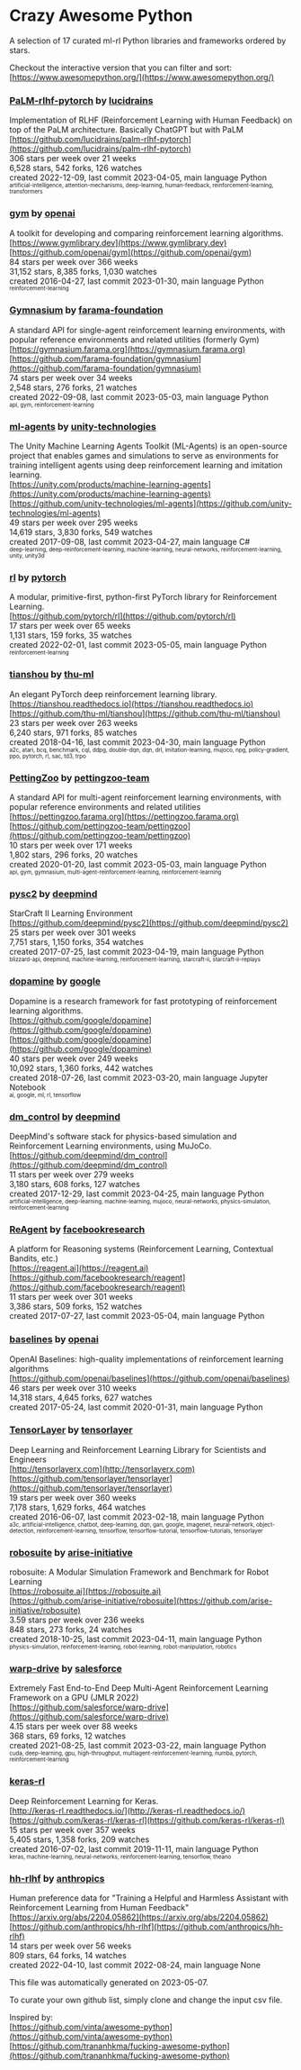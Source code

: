 # Crazy Awesome Python
A selection of 17 curated ml-rl Python libraries and frameworks ordered by stars.  

Checkout the interactive version that you can filter and sort: 
[https://www.awesomepython.org/](https://www.awesomepython.org/)  


### [PaLM-rlhf-pytorch](https://github.com/lucidrains/palm-rlhf-pytorch) by [lucidrains](https://github.com/lucidrains)  
Implementation of RLHF (Reinforcement Learning with Human Feedback) on top of the PaLM architecture. Basically ChatGPT but with PaLM  
[https://github.com/lucidrains/palm-rlhf-pytorch](https://github.com/lucidrains/palm-rlhf-pytorch)  
306 stars per week over 21 weeks  
6,528 stars, 542 forks, 126 watches  
created 2022-12-09, last commit 2023-04-05, main language Python  
<sub><sup>artificial-intelligence, attention-mechanisms, deep-learning, human-feedback, reinforcement-learning, transformers</sup></sub>


### [gym](https://github.com/openai/gym) by [openai](https://github.com/openai)  
A toolkit for developing and comparing reinforcement learning algorithms.  
[https://www.gymlibrary.dev](https://www.gymlibrary.dev)  
[https://github.com/openai/gym](https://github.com/openai/gym)  
84 stars per week over 366 weeks  
31,152 stars, 8,385 forks, 1,030 watches  
created 2016-04-27, last commit 2023-01-30, main language Python  
<sub><sup>reinforcement-learning</sup></sub>


### [Gymnasium](https://github.com/farama-foundation/gymnasium) by [farama-foundation](https://github.com/farama-foundation)  
A standard API for single-agent reinforcement learning environments, with popular reference environments and related utilities (formerly Gym)  
[https://gymnasium.farama.org](https://gymnasium.farama.org)  
[https://github.com/farama-foundation/gymnasium](https://github.com/farama-foundation/gymnasium)  
74 stars per week over 34 weeks  
2,548 stars, 276 forks, 21 watches  
created 2022-09-08, last commit 2023-05-03, main language Python  
<sub><sup>api, gym, reinforcement-learning</sup></sub>


### [ml-agents](https://github.com/unity-technologies/ml-agents) by [unity-technologies](https://github.com/unity-technologies)  
The Unity Machine Learning Agents Toolkit (ML-Agents) is an open-source project that enables games and simulations to serve as environments for training intelligent agents using deep reinforcement learning and imitation learning.  
[https://unity.com/products/machine-learning-agents](https://unity.com/products/machine-learning-agents)  
[https://github.com/unity-technologies/ml-agents](https://github.com/unity-technologies/ml-agents)  
49 stars per week over 295 weeks  
14,619 stars, 3,830 forks, 549 watches  
created 2017-09-08, last commit 2023-04-27, main language C#  
<sub><sup>deep-learning, deep-reinforcement-learning, machine-learning, neural-networks, reinforcement-learning, unity, unity3d</sup></sub>


### [rl](https://github.com/pytorch/rl) by [pytorch](https://github.com/pytorch)  
A modular, primitive-first, python-first PyTorch library for Reinforcement Learning.  
[https://github.com/pytorch/rl](https://github.com/pytorch/rl)  
17 stars per week over 65 weeks  
1,131 stars, 159 forks, 35 watches  
created 2022-02-01, last commit 2023-05-05, main language Python  
<sub><sup>reinforcement-learning</sup></sub>


### [tianshou](https://github.com/thu-ml/tianshou) by [thu-ml](https://github.com/thu-ml)  
An elegant PyTorch deep reinforcement learning library.  
[https://tianshou.readthedocs.io](https://tianshou.readthedocs.io)  
[https://github.com/thu-ml/tianshou](https://github.com/thu-ml/tianshou)  
23 stars per week over 263 weeks  
6,240 stars, 971 forks, 85 watches  
created 2018-04-16, last commit 2023-04-30, main language Python  
<sub><sup>a2c, atari, bcq, benchmark, cql, ddpg, double-dqn, dqn, drl, imitation-learning, mujoco, npg, policy-gradient, ppo, pytorch, rl, sac, td3, trpo</sup></sub>


### [PettingZoo](https://github.com/pettingzoo-team/pettingzoo) by [pettingzoo-team](https://github.com/pettingzoo-team)  
A standard API for multi-agent reinforcement learning environments, with popular reference environments and related utilities  
[https://pettingzoo.farama.org](https://pettingzoo.farama.org)  
[https://github.com/pettingzoo-team/pettingzoo](https://github.com/pettingzoo-team/pettingzoo)  
10 stars per week over 171 weeks  
1,802 stars, 296 forks, 20 watches  
created 2020-01-20, last commit 2023-05-03, main language Python  
<sub><sup>api, gym, gymnasium, multi-agent-reinforcement-learning, reinforcement-learning</sup></sub>


### [pysc2](https://github.com/deepmind/pysc2) by [deepmind](https://github.com/deepmind)  
StarCraft II Learning Environment  
[https://github.com/deepmind/pysc2](https://github.com/deepmind/pysc2)  
25 stars per week over 301 weeks  
7,751 stars, 1,150 forks, 354 watches  
created 2017-07-25, last commit 2023-04-19, main language Python  
<sub><sup>blizzard-api, deepmind, machine-learning, reinforcement-learning, starcraft-ii, starcraft-ii-replays</sup></sub>


### [dopamine](https://github.com/google/dopamine) by [google](https://github.com/google)  
Dopamine is a research framework for fast prototyping of reinforcement learning algorithms.   
[https://github.com/google/dopamine](https://github.com/google/dopamine)  
[https://github.com/google/dopamine](https://github.com/google/dopamine)  
40 stars per week over 249 weeks  
10,092 stars, 1,360 forks, 442 watches  
created 2018-07-26, last commit 2023-03-20, main language Jupyter Notebook  
<sub><sup>ai, google, ml, rl, tensorflow</sup></sub>


### [dm_control](https://github.com/deepmind/dm_control) by [deepmind](https://github.com/deepmind)  
DeepMind's software stack for physics-based simulation and Reinforcement Learning environments, using MuJoCo.  
[https://github.com/deepmind/dm_control](https://github.com/deepmind/dm_control)  
11 stars per week over 279 weeks  
3,180 stars, 608 forks, 127 watches  
created 2017-12-29, last commit 2023-04-25, main language Python  
<sub><sup>artificial-intelligence, deep-learning, machine-learning, mujoco, neural-networks, physics-simulation, reinforcement-learning</sup></sub>


### [ReAgent](https://github.com/facebookresearch/reagent) by [facebookresearch](https://github.com/facebookresearch)  
A platform for Reasoning systems (Reinforcement Learning, Contextual Bandits, etc.)  
[https://reagent.ai](https://reagent.ai)  
[https://github.com/facebookresearch/reagent](https://github.com/facebookresearch/reagent)  
11 stars per week over 301 weeks  
3,386 stars, 509 forks, 152 watches  
created 2017-07-27, last commit 2023-05-04, main language Python  


### [baselines](https://github.com/openai/baselines) by [openai](https://github.com/openai)  
OpenAI Baselines: high-quality implementations of reinforcement learning algorithms  
[https://github.com/openai/baselines](https://github.com/openai/baselines)  
46 stars per week over 310 weeks  
14,318 stars, 4,645 forks, 627 watches  
created 2017-05-24, last commit 2020-01-31, main language Python  


### [TensorLayer](https://github.com/tensorlayer/tensorlayer) by [tensorlayer](https://github.com/tensorlayer)  
Deep Learning and Reinforcement Learning Library for Scientists and Engineers   
[http://tensorlayerx.com](http://tensorlayerx.com)  
[https://github.com/tensorlayer/tensorlayer](https://github.com/tensorlayer/tensorlayer)  
19 stars per week over 360 weeks  
7,178 stars, 1,629 forks, 464 watches  
created 2016-06-07, last commit 2023-02-18, main language Python  
<sub><sup>a3c, artificial-intelligence, chatbot, deep-learning, dqn, gan, google, imagenet, neural-network, object-detection, reinforcement-learning, tensorflow, tensorflow-tutorial, tensorflow-tutorials, tensorlayer</sup></sub>


### [robosuite](https://github.com/arise-initiative/robosuite) by [arise-initiative](https://github.com/arise-initiative)  
robosuite: A Modular Simulation Framework and Benchmark for Robot Learning  
[https://robosuite.ai](https://robosuite.ai)  
[https://github.com/arise-initiative/robosuite](https://github.com/arise-initiative/robosuite)  
3.59 stars per week over 236 weeks  
848 stars, 273 forks, 24 watches  
created 2018-10-25, last commit 2023-04-11, main language Python  
<sub><sup>physics-simulation, reinforcement-learning, robot-learning, robot-manipulation, robotics</sup></sub>


### [warp-drive](https://github.com/salesforce/warp-drive) by [salesforce](https://github.com/salesforce)  
Extremely Fast End-to-End Deep Multi-Agent Reinforcement Learning Framework on a GPU (JMLR 2022)  
[https://github.com/salesforce/warp-drive](https://github.com/salesforce/warp-drive)  
4.15 stars per week over 88 weeks  
368 stars, 69 forks, 12 watches  
created 2021-08-25, last commit 2023-03-22, main language Python  
<sub><sup>cuda, deep-learning, gpu, high-throughput, multiagent-reinforcement-learning, numba, pytorch, reinforcement-learning</sup></sub>


### [keras-rl](https://github.com/keras-rl/keras-rl)  
Deep Reinforcement Learning for Keras.  
[http://keras-rl.readthedocs.io/](http://keras-rl.readthedocs.io/)  
[https://github.com/keras-rl/keras-rl](https://github.com/keras-rl/keras-rl)  
15 stars per week over 357 weeks  
5,405 stars, 1,358 forks, 209 watches  
created 2016-07-02, last commit 2019-11-11, main language Python  
<sub><sup>keras, machine-learning, neural-networks, reinforcement-learning, tensorflow, theano</sup></sub>


### [hh-rlhf](https://github.com/anthropics/hh-rlhf) by [anthropics](https://github.com/anthropics)  
Human preference data for "Training a Helpful and Harmless Assistant with Reinforcement Learning from Human Feedback"  
[https://arxiv.org/abs/2204.05862](https://arxiv.org/abs/2204.05862)  
[https://github.com/anthropics/hh-rlhf](https://github.com/anthropics/hh-rlhf)  
14 stars per week over 56 weeks  
809 stars, 64 forks, 14 watches  
created 2022-04-10, last commit 2022-08-24, main language None  


This file was automatically generated on 2023-05-07.  

To curate your own github list, simply clone and change the input csv file.  

Inspired by:  
[https://github.com/vinta/awesome-python](https://github.com/vinta/awesome-python)  
[https://github.com/trananhkma/fucking-awesome-python](https://github.com/trananhkma/fucking-awesome-python)  